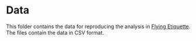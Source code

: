 # Data

This folder contains the data for reproducing the analysis in [Flying Etiquette](https://github.com/chrispyles/jupyter/tree/master/content/notebooks/insurance). The files contain the data in CSV format.
